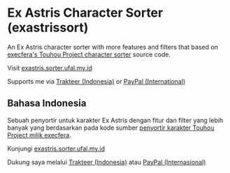 # Ex Astris Character Sorter (exastrissort)
An Ex Astris character sorter with more features and filters that based on [execfera's Touhou Project character sorter](https://tohosort.frelia.my/) source code.

Visit [exastris.sorter.ufal.my.id](https://exastris.sorter.ufal.my.id/)

Supports me via [Trakteer (Indonesia)](https://trakteer.id/ufalsalman/tip) or [PayPal (International)](https://paypal.me/ufalsalman)

## Bahasa Indonesia

Sebuah penyortir untuk karakter Ex Astris dengan fitur dan filter yang lebih banyak yang berdasarkan pada kode sumber [penyortir karakter Touhou Project milik execfera](https://tohosort.frelia.my/).

Kunjungi [exastris.sorter.ufal.my.id](https://exastris.sorter.ufal.my.id/)

Dukung saya melalui [Trakteer (Indonesia)](https://trakteer.id/ufalsalman/tip) atau [PayPal (Internasional)](https://paypal.me/ufalsalman)